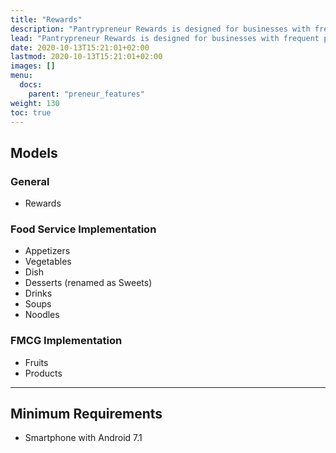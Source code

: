 ```yaml
---
title: "Rewards"
description: "Pantrypreneur Rewards is designed for businesses with frequent purchaes such as restaurants, food items, and consummables"
lead: "Pantrypreneur Rewards is designed for businesses with frequent purchases such as restaurants, food items, and consummables"
date: 2020-10-13T15:21:01+02:00
lastmod: 2020-10-13T15:21:01+02:00
images: []
menu:
  docs:
    parent: "preneur_features"
weight: 130
toc: true
---
```



## Models

### General 

- Rewards


### Food Service Implementation

- Appetizers
- Vegetables
- Dish 
- Desserts (renamed as Sweets)
- Drinks
- Soups
- Noodles


### FMCG Implementation

- Fruits
- Products


---

## Minimum Requirements

- Smartphone with Android 7.1